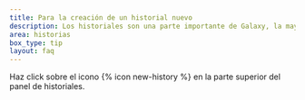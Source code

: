 ```yaml
---
title: Para la creación de un historial nuevo
description: Los historiales son una parte importante de Galaxy, la mayoría de la gente utiliza un historial para cada análisis nuevo. Asegúrate siempre de darle buenos nombres a tus historiales, de tal forma que después puedas encontrar fácilmente tus resultados.
area: historias
box_type: tip
layout: faq
---
```


Haz click sobre el icono {% icon new-history %} en la parte superior del panel de historiales.
